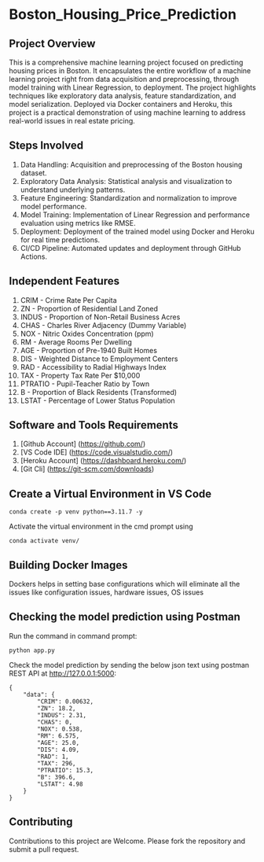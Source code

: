 # Boston_Housing_Price_Prediction


## Project Overview

This is a comprehensive machine learning project focused on predicting housing prices in Boston. It encapsulates the entire workflow of a machine learning project right from data acquisition and preprocessing, through model training with Linear Regression, to deployment. The project highlights techniques like exploratory data analysis, feature standardization, and model serialization. Deployed via Docker containers and Heroku, this project is a practical demonstration of using machine learning to address real-world issues in real estate pricing.


## Steps Involved

1. Data Handling: Acquisition and preprocessing of the Boston housing dataset.
2. Exploratory Data Analysis: Statistical analysis and visualization to understand underlying patterns.
3. Feature Engineering: Standardization and normalization to improve model performance.
4. Model Training: Implementation of Linear Regression and performance evaluation using metrics like RMSE.
5. Deployment: Deployment of the trained model using Docker and Heroku for real time predictions.
6. CI/CD Pipeline: Automated updates and deployment through GitHub Actions.


## Independent Features

1. CRIM - Crime Rate Per Capita
2. ZN - Proportion of Residential Land Zoned
3. INDUS - Proportion of Non-Retail Business Acres
4. CHAS - Charles River Adjacency (Dummy Variable)
5. NOX - Nitric Oxides Concentration (ppm)
6. RM - Average Rooms Per Dwelling
7. AGE - Proportion of Pre-1940 Built Homes
8. DIS - Weighted Distance to Employment Centers
9. RAD - Accessibility to Radial Highways Index
10. TAX - Property Tax Rate Per $10,000
11. PTRATIO - Pupil-Teacher Ratio by Town
12. B - Proportion of Black Residents (Transformed)
13. LSTAT - Percentage of Lower Status Population


## Software and Tools Requirements

1. [Github Account] (https://github.com/)
2. [VS Code IDE] (https://code.visualstudio.com/)
3. [Heroku Account] (https://dashboard.heroku.com/)
4. [Git Cli] (https://git-scm.com/downloads)


## Create a Virtual Environment in VS Code

```
conda create -p venv python==3.11.7 -y
```

Activate the virtual environment in the cmd prompt using
```
conda activate venv/
```


## Building Docker Images

Dockers helps in setting base configurations which will eliminate all the issues like configuration issues, hardware issues, OS issues


## Checking the model prediction using Postman

Run the command in command prompt:

```
python app.py
```
Check the model prediction by sending the below json text using postman REST API at http://127.0.0.1:5000:


```
{
    "data": {
        "CRIM": 0.00632,
        "ZN": 18.2,
        "INDUS": 2.31,
        "CHAS": 0,
        "NOX": 0.538,
        "RM": 6.575,
        "AGE": 25.0,
        "DIS": 4.09,
        "RAD": 1,
        "TAX": 296,
        "PTRATIO": 15.3,
        "B": 396.6,
        "LSTAT": 4.98
    }
}

```


## Contributing

Contributions to this project are Welcome. Please fork the repository and submit a pull request.